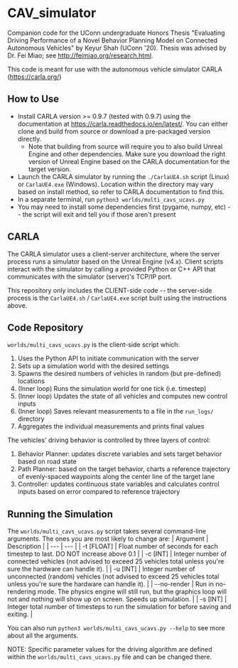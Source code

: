 # CAV_simulator
Companion code for the UConn undergraduate Honors Thesis "Evaluating Driving Performance of a Novel Behavior Planning Model on Connected Autonomous Vehicles" by Keyur Shah (UConn '20). Thesis was advised by Dr. Fei Miao; see http://feimiao.org/research.html.

This code is meant for use with the autonomous vehicle simulator CARLA (https://carla.org/)

## How to Use
* Install CARLA version >= 0.9.7 (tested with 0.9.7) using the documentation at https://carla.readthedocs.io/en/latest/. You can either clone and build from source or download a pre-packaged version directly.
  * Note that building from source will require you to also build Unreal Engine and other dependencies. Make sure you download the right version of Unreal Engine based on the CARLA documentation for the target version.
* Launch the CARLA simulator by running the `./CarlaUE4.sh` script (Linux) or `CarlaUE4.exe` (Windows). Location within the directory may vary based on install method, so refer to CARLA documentation to find this.
* In a separate terminal, run `python3 worlds/multi_cavs_ucavs.py`
* You may need to install some dependencies first (pygame, numpy, etc) -- the script will exit and tell you if those aren't present

## CARLA
The CARLA simulator uses a client-server architecture, where the server process runs a simulator based on the Unreal Engine (v4.x). Client scripts interact with the simulator by calling a provided Python or C++ API that communicates with the simulator (server)'s TCP/IP port.

This repository only includes the CLIENT-side code -- the server-side process is the `CarlaUE4.sh` / `CarlaUE4.exe` script built using the instructions above.

## Code Repository
`worlds/multi_cavs_ucavs.py` is the client-side script which:
1. Uses the Python API to initiate communication with the server
2. Sets up a simulation world with the desired settings
3. Spawns the desired numbers of vehicles in random (but pre-defined) locations
4. (Inner loop) Runs the simulation world for one tick (i.e. timestep)
5. (Inner loop) Updates the state of all vehicles and computes new control inputs
6. (Inner loop) Saves relevant measurements to a file in the `run_logs/` directory
7. Aggregates the individual measurements and prints final values

The vehicles' driving behavior is controlled by three layers of control:
1. Behavior Planner: updates discrete variables and sets target behavior based on road state
2. Path Planner: based on the target behavior, charts a reference trajectory of evenly-spaced waypoints along the center line of the target lane
3. Controller: updates continuous state variables and calculates control inputs based on error compared to reference trajectory

## Running the Simulation
The `worlds/multi_cavs_ucavs.py` script takes several command-line arguments. The ones you are most likely to change are:
| Argument    | Description |
| ---         | ---         |
| -t [FLOAT]  | Float number of seconds for each timestep to last. DO NOT increase above 0.1 |
| -c [INT]    | Integer number of connected vehicles (not advised to exceed 25 vehicles total unless you're sure the hardware can handle it). |
| -u [INT]    | Integer number of unconnected (random) vehicles (not advised to exceed 25 vehicles total unless you're sure the hardware can handle it). |
| --no-render | Run in no-rendering mode. The physics engine will still run, but the graphics loop will not and nothing will show up on screen. Speeds up simulation. |
| -s [INT]    | Integer total number of timesteps to run the simulation for before saving and exiting. |

You can also run `python3 worlds/multi_cavs_ucavs.py --help` to see more about all the arguments.

NOTE: Specific parameter values for the driving algorithm are defined within the `worlds/multi_cavs_ucavs.py` file and can be changed there.
